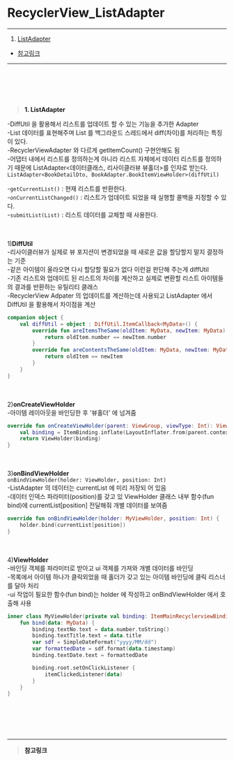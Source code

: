 # RecyclerView_ListAdapter


---
1. <a href = "#content1">ListAdapter</a></br>
* <a href = "#ref">참고링크</a>
---

<br></br>
<br></br>

><a id = "content1">**1. ListAdapter**</a></br>

-DiffUtil 을 활용해서 리스트를 업데이트 할 수 있는 기능을 추가한 Adapter</br>
-List 데이터를 표현해주며 List 를 백그라운드 스레드에서 diff(차이)를 처리하는 특징이 있다.</br>
-RecyclerViewAdapter 와 다르게 getItemCount() 구현안해도 됨</br>
-어댑터 내에서 리스트를 정의하는게 아니라 리스트 자체에서 데이터 리스트를 정의하기 때문에 ListAdapter<데이터클래스, 리사이클러뷰 뷰홀더>를 인자로 받는다.
`ListAdapter<BookDetailDto, BookAdapter.BookItemViewHolder>(diffUtil)`</br>

-`getCurrentList()` : 현재 리스트를 반환한다.</br>
-`onCurrentListChanged()` : 리스트가 업데이트 되었을 때 실행할 콜백을 지정할 수 있다.</br>
-`submitList(List)` : 리스트 데이터를 교체할 때 사용한다.</br>


<br></br>
1)**DiffUtil**</br>
-리사이클러뷰가 실제로 뷰 포지션이 변경되었을 때 새로운 값을 할당할지 말지 결정하는 기준</br>
-같은 아이템이 올라오면 다시 할당할 필요가 없다 이런걸 판단해 주는게 diffUtil</br>
-기존 리스트와 업데이트 된 리스트의 차이를 계산하고 실제로 변환할 리스트 아이템들의 결과를 반환하는 유틸리티 클래스</br>
-RecyclerView Adpater 의 업데이트를 계산하는데 사용되고 ListAdapter 에서 DiffUtil 을 활용해서 차이점을 계산</br>
```kotlin
companion object {
    val diffUtil = object : DiffUtil.ItemCallback<MyData>() {
        override fun areItemsTheSame(oldItem: MyData, newItem: MyData): Boolean {
            return oldItem.number == newItem.number
        }
        override fun areContentsTheSame(oldItem: MyData, newItem: MyData): Boolean {
            return oldItem == newItem
        }
    }
}
```

<br></br>
2)**onCreateViewHolder**</br>
-아이템 레이아웃을 바인딩한 후 '뷰홀더' 에 넘겨줌</br>
```kotlin
override fun onCreateViewHolder(parent: ViewGroup, viewType: Int): ViewHolder {
    val binding = ItemBinding.inflate(LayoutInflater.from(parent.context), parent, false)
    return ViewHolder(binding)
}
```

<br></br>
3)**onBindViewHolder**</br>
`onBindViewHolder(holder: ViewHolder, position: Int)`</br>
-ListAdapter 의 데이터는 currentList 에 미리 저장되 어 있음</br>
-데이터 인덱스 파라미터(position)를 갖고 있 ViewHolder 클래스 내부 함수(fun bind)에 currentList[position] 전달해줘 개별 데이터를 보여줌</br>
```kotlin
override fun onBindViewHolder(holder: MyViewHolder, position: Int) {
    holder.bind(currentList[position])
}
```

<br></br>
4)**ViewHolder**</br>
-바인딩 객체를 파라미터로 받아고 ui 객체를 가져와 개별 데이터를 바인딩</br>
-목록에서 아이템 하나가 클릭외었을 때 홀더가 갖고 있는 아이템 바인딩에 클릭 리스너를 달아 처리</br>
-ui 작업이 필요한 함수(fun bind)는 holder 에 작성하고 onBindViewHolder 에서 호출해 사용</br>
```kotlin
inner class MyViewHolder(private val binding: ItemMainRecyclerviewBinding): RecyclerView.ViewHolder(binding.root) {
    fun bind(data: MyData) {
        binding.textNo.text = data.number.toString()
        binding.textTitle.text = data.title
        var sdf = SimpleDateFormat("yyyy/MM/dd")
        var formattedDate = sdf.format(data.timestamp)
        binding.textDate.text = formattedDate

        binding.root.setOnClickListener {
            itemClickedListener(data)
        }
    }
}
```


<br></br>
<br></br>

---

><a id = "ref">**참고링크**</a></br>